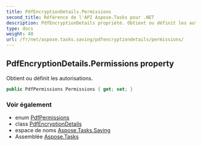 ```yaml
---
title: PdfEncryptionDetails.Permissions
second_title: Référence de l'API Aspose.Tasks pour .NET
description: PdfEncryptionDetails propriété. Obtient ou définit les autorisations.
type: docs
weight: 40
url: /fr/net/aspose.tasks.saving/pdfencryptiondetails/permissions/
---
```

## PdfEncryptionDetails.Permissions property

Obtient ou définit les autorisations.

```csharp
public PdfPermissions Permissions { get; set; }
```

### Voir également

* enum [PdfPermissions](../../pdfpermissions/)
* class [PdfEncryptionDetails](../)
* espace de noms [Aspose.Tasks.Saving](../../pdfencryptiondetails/)
* Assemblée [Aspose.Tasks](../../../)


